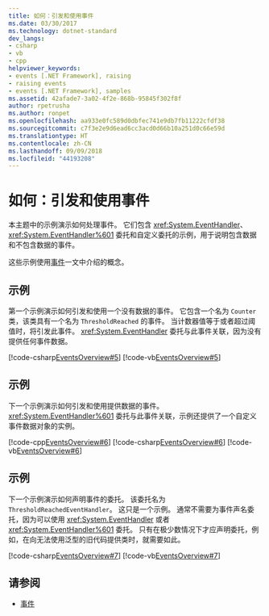 ```yaml
---
title: 如何：引发和使用事件
ms.date: 03/30/2017
ms.technology: dotnet-standard
dev_langs:
- csharp
- vb
- cpp
helpviewer_keywords:
- events [.NET Framework], raising
- raising events
- events [.NET Framework], samples
ms.assetid: 42afade7-3a02-4f2e-868b-95845f302f8f
author: rpetrusha
ms.author: ronpet
ms.openlocfilehash: aa933e0fc589d0dbfec741e9db7fb11222cfdf38
ms.sourcegitcommit: c7f3e2e9d6ead6cc3acd0d66b10a251d0c66e59d
ms.translationtype: HT
ms.contentlocale: zh-CN
ms.lasthandoff: 09/09/2018
ms.locfileid: "44193208"
---
```

# <a name="how-to-raise-and-consume-events"></a>如何：引发和使用事件
本主题中的示例演示如何处理事件。 它们包含 <xref:System.EventHandler>、<xref:System.EventHandler%601> 委托和自定义委托的示例，用于说明包含数据和不包含数据的事件。  
  
 这些示例使用[事件](../../../docs/standard/events/index.md)一文中介绍的概念。  
  
## <a name="example"></a>示例  
 第一个示例演示如何引发和使用一个没有数据的事件。 它包含一个名为 `Counter` 类，该类具有一个名为 `ThresholdReached` 的事件。 当计数器值等于或者超过阈值时，将引发此事件。 <xref:System.EventHandler> 委托与此事件关联，因为没有提供任何事件数据。  
  
 [!code-csharp[EventsOverview#5](../../../samples/snippets/csharp/VS_Snippets_CLR/eventsoverview/cs/programnodata.cs#5)]
 [!code-vb[EventsOverview#5](../../../samples/snippets/visualbasic/VS_Snippets_CLR/eventsoverview/vb/module1nodata.vb#5)]  
  
## <a name="example"></a>示例  
 下一个示例演示如何引发和使用提供数据的事件。 <xref:System.EventHandler%601> 委托与此事件关联，示例还提供了一个自定义事件数据对象的实例。  
  
 [!code-cpp[EventsOverview#6](../../../samples/snippets/cpp/VS_Snippets_CLR/eventsoverview/cpp/programwithdata.cpp#6)]
 [!code-csharp[EventsOverview#6](../../../samples/snippets/csharp/VS_Snippets_CLR/eventsoverview/cs/programwithdata.cs#6)]
 [!code-vb[EventsOverview#6](../../../samples/snippets/visualbasic/VS_Snippets_CLR/eventsoverview/vb/module1withdata.vb#6)]  
  
## <a name="example"></a>示例  
 下一个示例演示如何声明事件的委托。 该委托名为 `ThresholdReachedEventHandler`。 这只是一个示例。 通常不需要为事件声名委托，因为可以使用 <xref:System.EventHandler> 或者 <xref:System.EventHandler%601> 委托。 只有在极少数情况下才应声明委托，例如，在向无法使用泛型的旧代码提供类时，就需要如此。  
  
 [!code-csharp[EventsOverview#7](../../../samples/snippets/csharp/VS_Snippets_CLR/eventsoverview/cs/programwithdelegate.cs#7)]
 [!code-vb[EventsOverview#7](../../../samples/snippets/visualbasic/VS_Snippets_CLR/eventsoverview/vb/module1withdelegate.vb#7)]  
  
## <a name="see-also"></a>请参阅

- [事件](../../../docs/standard/events/index.md)

